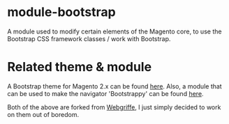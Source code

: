 # module-bootstrap
A module used to modify certain elements of the Magento core, to use the Bootstrap CSS framework classes / work with Bootstrap.

# Related theme & module
A Bootstrap theme for Magento 2.x can be found [here](https://github.com/Sledmore/theme-bootstrap). Also, a module that can be used to make the navigator 'Bootstrappy' can be found [here](https://github.com/Sledmore/module-bootstrap-menu).

Both of the above are forked from [Webgriffe](https://github.com/webgriffe), I just simply decided to work on them out of boredom.
